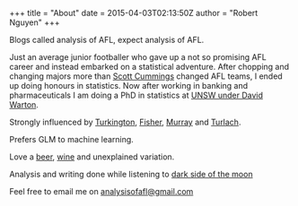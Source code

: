 +++
title = "About"
date = 2015-04-03T02:13:50Z
author = "Robert Nguyen"
+++

Blogs called analysis of AFL, expect analysis of AFL.


Just an average junior footballer who gave up a not so promising AFL career and instead embarked on a statistical adventure. After chopping and changing majors more than [Scott Cummings](http://afltables.com/afl/stats/players/S/Scott_Cummings.html) changed AFL teams, I ended up doing honours in statistics. Now after working in banking and pharmaceuticals I am doing a PhD in statistics at [UNSW under David Warton](http://web.maths.unsw.edu.au/~dwarton/).

Strongly influenced by [Turkington](https://www.amazon.com/Instrumental-Variables-Econometric-Society-Monographs/dp/0521385822%3FSubscriptionId%3DAKIAJRRWTH346WSPOAFQ%26tag%3Dprabook0b-20%26linkCode%3Dsp1%26camp%3D2025%26creative%3D165953%26creativeASIN%3D0521385822), [Fisher](https://www.adelaide.edu.au/library/special/mss/fisher/), [Murray](http://www.web.uwa.edu.au/person/kevin.murray) and [Turlach](http://staffhome.ecm.uwa.edu.au/~00043886/).

Prefers GLM to machine learning.

Love a [beer](https://littlecreatures.com.au/agegate/), [wine](https://www.fourthwavewine.com.au/takeittothegrave-home) and unexplained variation.

Analysis and writing done while listening to [dark side of the moon](https://www.youtube.com/watch?v=YI67GAQYsRc)

Feel free to email me on <analysisofafl@gmail.com>

